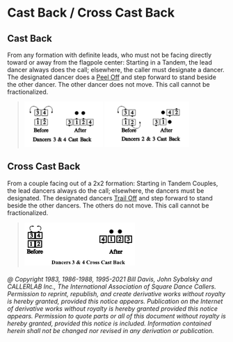 
# Cast Back / Cross Cast Back

## Cast Back

From any formation with definite leads, who must not be
facing directly toward or away from the flagpole center:
Starting in a Tandem, the lead dancer always does the call;
elsewhere, the caller must designate a dancer. The
designated dancer does a
[Peel Off](../plus/peel_off.md) and step forward to stand beside
the other dancer. The other dancer does not move. This call
cannot be fractionalized.

> 
> ![alt](cast_back-1.png)
> ![alt](cast_back-2.png)
>

## Cross Cast Back

From a couple facing out of a 2x2 formation: Starting in
Tandem Couples, the lead dancers always do the call;
elsewhere, the dancers must be designated. The designated
dancers [Trail Off](../a2/trail_off.md) and step forward to stand beside the
other dancers. The others do not move. This call cannot be
fractionalized.

>
> ![alt](cross_cast_back.png)
>

###### @ Copyright 1983, 1986-1988, 1995-2021 Bill Davis, John Sybalsky and CALLERLAB Inc., The International Association of Square Dance Callers. Permission to reprint, republish, and create derivative works without royalty is hereby granted, provided this notice appears. Publication on the Internet of derivative works without royalty is hereby granted provided this notice appears. Permission to quote parts or all of this document without royalty is hereby granted, provided this notice is included. Information contained herein shall not be changed nor revised in any derivation or publication.
